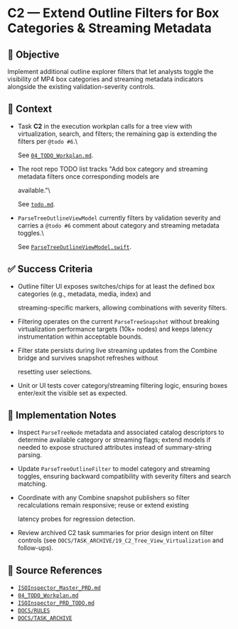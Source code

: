 # C2 — Extend Outline Filters for Box Categories & Streaming Metadata

## 🎯 Objective

Implement additional outline explorer filters that let analysts toggle the visibility of MP4 box categories and
streaming metadata indicators alongside the existing validation-severity controls.

## 🧩 Context

- Task **C2** in the execution workplan calls for a tree view with virtualization, search, and filters; the remaining gap is extending the filters per `@todo #6`.\

  See [`04_TODO_Workplan.md`](../AI/ISOInspector_Execution_Guide/04_TODO_Workplan.md).

- The root repo TODO list tracks "Add box category and streaming metadata filters once corresponding models are

  available."\

  See [`todo.md`](../../todo.md).

- `ParseTreeOutlineViewModel` currently filters by validation severity and carries a `@todo #6` comment about category and streaming metadata toggles.\

  See [`ParseTreeOutlineViewModel.swift`](../../Sources/ISOInspectorApp/Tree/ParseTreeOutlineViewModel.swift).

## ✅ Success Criteria

- Outline filter UI exposes switches/chips for at least the defined box categories (e.g., metadata, media, index) and

  streaming-specific markers, allowing combinations with severity filters.

- Filtering operates on the current `ParseTreeSnapshot` without breaking virtualization performance targets (10k+ nodes) and keeps latency instrumentation within acceptable bounds.
- Filter state persists during live streaming updates from the Combine bridge and survives snapshot refreshes without

  resetting user selections.

- Unit or UI tests cover category/streaming filtering logic, ensuring boxes enter/exit the visible set as expected.

## 🔧 Implementation Notes

- Inspect `ParseTreeNode` metadata and associated catalog descriptors to determine available category or streaming flags; extend models if needed to expose structured attributes instead of summary-string parsing.
- Update `ParseTreeOutlineFilter` to model category and streaming toggles, ensuring backward compatibility with severity filters and search matching.
- Coordinate with any Combine snapshot publishers so filter recalculations remain responsive; reuse or extend existing

  latency probes for regression detection.

- Review archived C2 task summaries for prior design intent on filter controls (see `DOCS/TASK_ARCHIVE/19_C2_Tree_View_Virtualization` and follow-ups).

## 🧠 Source References

- [`ISOInspector_Master_PRD.md`](../AI/ISOViewer/ISOInspector_PRD_Full/ISOInspector_Master_PRD.md)
- [`04_TODO_Workplan.md`](../AI/ISOInspector_Execution_Guide/04_TODO_Workplan.md)
- [`ISOInspector_PRD_TODO.md`](../AI/ISOViewer/ISOInspector_PRD_TODO.md)
- [`DOCS/RULES`](../RULES)
- [`DOCS/TASK_ARCHIVE`](../TASK_ARCHIVE)
